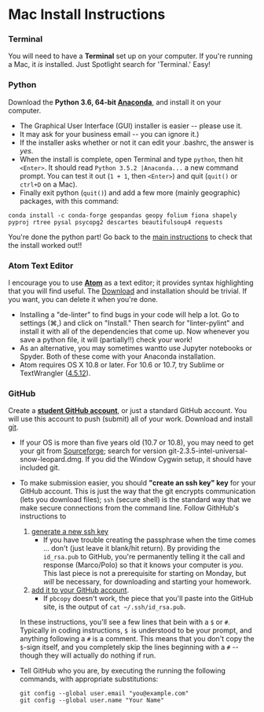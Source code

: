 # Mac Install Instructions

### Terminal
You will need to have a **Terminal** set up on your computer.  If you're running a Mac, it _is_ installed.  Just Spotlight search for 'Terminal.'  Easy!

### Python 
Download the **Python 3.6, 64-bit [Anaconda](https://www.continuum.io/downloads)**, and install it on your computer.
* The Graphical User Interface (GUI) installer is easier -- please use it.
* It may ask for your business email -- you can ignore it.)
* If the installer asks whether or not it can edit your .bashrc, the answer is _yes_.
* When the install is complete, open Terminal and type `python`, then hit `<Enter>`.  It should read `Python 3.5.2 |Anaconda...` a new command prompt.  You can test it out (`1 + 1`, then `<Enter>`) and quit (`quit()` or `ctrl+D` on a Mac).
* Finally exit python (`quit()`) and add a few more (mainly geographic) packages, with this command:
```
conda install -c conda-forge geopandas geopy folium fiona shapely pyproj rtree pysal psycopg2 descartes beautifulsoup4 requests
```
You're done the python part!  Go back to the [main instructions](README.md) to check that the install worked out!!

### Atom Text Editor
I encourage you to use [**Atom**](https://atom.io/) as a text editor; it provides syntax highlighting that you will find useful.  The [Download](https://atom.io/) and installation should be trivial.  If you want, you can delete it when you're done.
* Installing a "de-linter" to find bugs in your code will help a lot.  Go to settings (⌘,) and click on "Install."  Then search for "linter-pylint" and install it with all of the dependencies that come up.  Now whenever you save a python file, it will (partially!!) check your work!
* As an alternative, you may sometimes wantto use Jupyter notebooks or Spyder.  Both of these come with your Anaconda installation.
* Atom requires OS X 10.8 or later.  For 10.6 or 10.7, try Sublime or TextWrangler ([4.5.12](http://www.barebones.com/support/textwrangler/updates.html)).

### GitHub 
Create a [**student GitHub account**](https://education.github.com/pack), or just a standard GitHub account.  You will use this account to push (submit) all of your work.  Download and install [git](https://git-scm.com/downloads).
* If your OS is more than five years old (10.7 or 10.8), you may need to get your git from [Sourceforge](https://sourceforge.net/p/git-osx-installer/activity/?page=0&limit=100#57cc86a334309d5c609e9fc8); search for version git-2.3.5-intel-universal-snow-leopard.dmg.  If you did the Window Cygwin setup, it should have included git.
* To make submission easier, you should **"create an ssh key" key** for your GitHub account.
  This is just the way that the git encrypts communication (lets you download files);
    `ssh` (secure shell) is the standard way that we make secure connections from the command line.
  Follow GithHub's instructions to 
   1. [generate a new ssh key](https://help.github.com/articles/generating-a-new-ssh-key-and-adding-it-to-the-ssh-agent/#platform-mac)
      * If you have trouble creating the passphrase when the time comes ... don't (just leave it blank/hit return).  By providing the `id_rsa.pub` to GitHub, you're permanently telling it the call and response (Marco/Polo) so that it knows your computer is _you_.  This last piece is not a prerequisite for starting on Monday, but _will_ be necessary, for downloading and starting your homework.
   2. [add it to your GitHub account](https://help.github.com/articles/adding-a-new-ssh-key-to-your-github-account/#platform-mac).
      * If `pbcopy` doesn't work, the piece that you'll paste into the GitHub site, is the output of `cat ~/.ssh/id_rsa.pub`.
  
  In these instructions, you'll see a few lines that bein with a `$` or `#`.  Typically in coding instructions, `$ `is understood to be your prompt, and anything following a `#` is a comment.
  This means that you don't copy the `$`-sign itself, and you completely skip the lines beginning with a `#` -- though they will actually do nothing if run.


* Tell GitHub who you are, by executing the running the following commands,
    with appropriate substitutions:
  ```
  git config --global user.email "you@example.com"
  git config --global user.name "Your Name"
  ```


